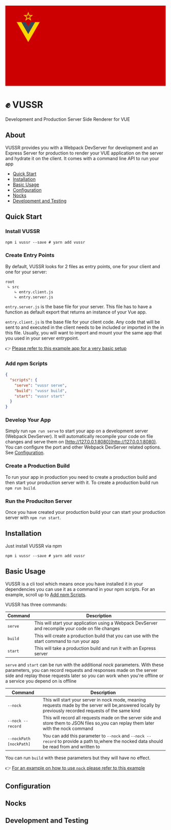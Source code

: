 ![vuedssr logo](./docs/vussr-logo.svg)

# ✊ VUSSR

Development and Production Server Side Renderer for VUE

## About

VUSSR provides you with a Webpack DevServer for development and an Express Server for production to
render your VUE application on the server and hydrate it on the client. It comes with a command
line API to run your app

- [Quick Start](#quick-start)
- [Installation](#installation)
- [Basic Usage](#basic-usage)
- [Configuration](#configuration)
- [Nocks](#nocks)
- [Development and Testing](#development-and-testing)

## Quick Start

### Install VUSSR

```console
npm i vussr --save # yarn add vussr
```

### Create Entry Points

By default, VUSSR looks for 2 files as entry points, one for your client and one for your server:

```
root
 ∟ src
    ∟ entry.client.js
    ∟ entry.server.js
```

`entry.server.js` is the base file for your server. This file has to have a function as default export
that returns an instance of your Vue app.

`entry.client.js` is the base file for your client code. Any code that will be sent to and executed
in the client needs to be included or imported in the in this file. Usually, you will want to import
and mount your the same app that you used in your server entrypoint.

👉 [Please refer to this example app for a very basic setup](./docs/example-app)

### Add npm Scripts

```json
{
  "scripts": {
    "serve": "vussr serve",
    "build": "vussr build",
    "start": "vussr start"
  }
}
```

### Develop Your App

Simply run `npm run serve` to start your app on a development server (Webpack DevServer). It will
automatically recompile your code on file changes and serve them on
[http://127.0.0.1:8080](http://127.0.0.1:8080). You can configure the port and other Webpack
DevServer related options. See [Configuration](#configuration).

### Create a Production Build

To run your app in production you need to create a production build and then start your production
server with it. To create a production build run `npm run build`.

### Run the Produciton Server

Once you have created your production build your can start your production server with `npm run start`.

## Installation

Just install VUSSR via npm

```console
npm i vussr --save # yarn add vussr
```

## Basic Usage

VUSSR is a cli tool which means once you have installed it in your dependencies you can use it as a
command in your npm scripts. For an example, scroll up to [Add npm Scripts](#add-npm-scripts).

VUSSR has three commands:

| Command | Description                                                                                        |
| ------- | -------------------------------------------------------------------------------------------------- |
| `serve` | This will start your application using a Webpack DevServer and recompile your code on file changes |
| `build` | This will create a production build that you can use with the start command to run your app        |
| `start` | This will take a production build and run it with an Express server                                |

`serve` and `start` can be run with the additional _nock_ parameters. With these parameters, you can record
requests and responses made on the server side and replay those requests later so you can work when you're
offline or a service you depend on is offline

| Command                 | Description                                                                                                                                             |
| ----------------------- | ------------------------------------------------------------------------------------------------------------------------------------------------------- |
| `--nock`                | This will start your server in nock mode, meaning requests made by the server will be,answered locally by previously recorded requests of the same kind |
| `--nock --record`       | This will record all requests made on the server side and store them to JSON files so,you can replay them later with the nock command                   |
| `--nockPath [nockPath]` | You can add this parameter to `--nock` and `--nock --record` to provide a path to,where the nocked data should be read from and written to              |

You can run `build` with these parameters but they will have no effect.

👉 [For an example on how to use `nock` please refer to this example](./docs/nock.md)

## Configuration

## Nocks

## Development and Testing
